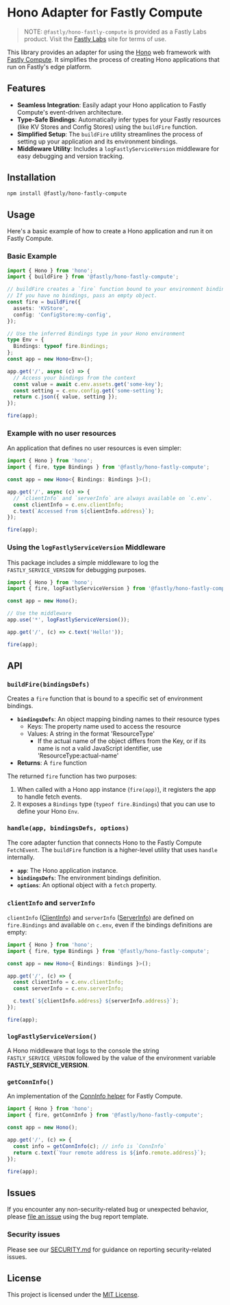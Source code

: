 # Hono Adapter for Fastly Compute

> NOTE: `@fastly/hono-fastly-compute` is provided as a Fastly Labs product. Visit the [Fastly Labs](https://www.fastlylabs.com/) site for terms of use.

This library provides an adapter for using the [Hono](https://hono.dev/) web framework with [Fastly Compute](https://www.fastly.com/products/edge-compute). It simplifies the process of creating Hono applications that run on Fastly's edge platform.

## Features

- **Seamless Integration**: Easily adapt your Hono application to Fastly Compute's event-driven architecture.
- **Type-Safe Bindings**: Automatically infer types for your Fastly resources (like KV Stores and Config Stores) using the `buildFire` function.
- **Simplified Setup**: The `buildFire` utility streamlines the process of setting up your application and its environment bindings.
- **Middleware Utility**: Includes a `logFastlyServiceVersion` middleware for easy debugging and version tracking.

## Installation

```bash
npm install @fastly/hono-fastly-compute
```

## Usage

Here's a basic example of how to create a Hono application and run it on Fastly Compute.

### Basic Example

```typescript
import { Hono } from 'hono';
import { buildFire } from '@fastly/hono-fastly-compute';

// buildFire creates a `fire` function bound to your environment bindings.
// If you have no bindings, pass an empty object.
const fire = buildFire({
  assets: 'KVStore',
  config: 'ConfigStore:my-config',
});

// Use the inferred Bindings type in your Hono environment
type Env = {
  Bindings: typeof fire.Bindings;
};
const app = new Hono<Env>();

app.get('/', async (c) => {
  // Access your bindings from the context
  const value = await c.env.assets.get('some-key');
  const setting = c.env.config.get('some-setting');
  return c.json({ value, setting });
});

fire(app);
```

### Example with no user resources

An application that defines no user resources is even simpler:

```typescript
import { Hono } from 'hono';
import { fire, type Bindings } from '@fastly/hono-fastly-compute';

const app = new Hono<{ Bindings: Bindings }>();

app.get('/', async (c) => {
  // `clientInfo` and `serverInfo` are always available on `c.env`.
  const clientInfo = c.env.clientInfo;
  c.text(`Accessed from ${clientInfo.address}`);
});

fire(app);
```

### Using the `logFastlyServiceVersion` Middleware

This package includes a simple middleware to log the `FASTLY_SERVICE_VERSION` for debugging purposes.

```typescript
import { Hono } from 'hono';
import { fire, logFastlyServiceVersion } from '@fastly/hono-fastly-compute';

const app = new Hono();

// Use the middleware
app.use('*', logFastlyServiceVersion());

app.get('/', (c) => c.text('Hello!'));

fire(app);
```

## API

### `buildFire(bindingsDefs)`

Creates a `fire` function that is bound to a specific set of environment bindings.

- **`bindingsDefs`**: An object mapping binding names to their resource types
   - Keys: The property name used to access the resource
   - Values: A string in the format 'ResourceType'
      - If the actual name of the object differs from the Key, or if its name
         is not a valid JavaScript identifier, use 'ResourceType:actual-name'
- **Returns**: A `fire` function

The returned `fire` function has two purposes:
1. When called with a Hono app instance (`fire(app)`), it registers the app to handle fetch events.
2. It exposes a `Bindings` type (`typeof fire.Bindings`) that you can use to define your Hono `Env`.

### `handle(app, bindingsDefs, options)`

The core adapter function that connects Hono to the Fastly Compute `FetchEvent`. The `buildFire` function is a higher-level utility that uses `handle` internally.

- **`app`**: The Hono application instance.
- **`bindingsDefs`**: The environment bindings definition.
- **`options`**: An optional object with a `fetch` property.

### `clientInfo` and `serverInfo`

`clientInfo` ([ClientInfo](https://github.com/fastly/js-compute-runtime/blob/f9d6a121f13efbb586d6af210dedec61661dfc6d/types/globals.d.ts#L419-L436)) and `serverInfo` ([ServerInfo](https://github.com/fastly/js-compute-runtime/blob/f9d6a121f13efbb586d6af210dedec61661dfc6d/types/globals.d.ts#L438-L446)) are defined on `fire.Bindings` and available on `c.env`, even if the bindings definitions are empty:

```typescript
import { Hono } from 'hono';
import { fire, type Bindings } from '@fastly/hono-fastly-compute';

const app = new Hono<{ Bindings: Bindings }>();

app.get('/', (c) => {
  const clientInfo = c.env.clientInfo;
  const serverInfo = c.env.serverInfo;

  c.text(`${clientInfo.address} ${serverInfo.address}`);
});

fire(app);
```

### `logFastlyServiceVersion()`

A Hono middleware that logs to the console the string `FASTLY_SERVICE_VERSION` followed by the value of the environment variable **FASTLY_SERVICE_VERSION**.

### `getConnInfo()`

An implementation of the [ConnInfo helper](https://hono.dev/docs/helpers/conninfo) for Fastly Compute.

```typescript
import { Hono } from 'hono';
import { fire, getConnInfo } from '@fastly/hono-fastly-compute';

const app = new Hono();

app.get('/', (c) => {
  const info = getConnInfo(c); // info is `ConnInfo`
  return c.text(`Your remote address is ${info.remote.address}`);
});

fire(app);
```

## Issues

If you encounter any non-security-related bug or unexpected behavior, please [file an issue][bug] using the bug report template.

[bug]: https://github.com/fastly/hono-fastly-compute/issues/new?labels=bug

### Security issues

Please see our [SECURITY.md](SECURITY.md) for guidance on reporting security-related issues.

## License

This project is licensed under the [MIT License](LICENSE).
